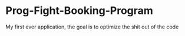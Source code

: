 # Prog-Fight-Booking-Program
My first ever application, the goal is to optimize the shit out of the code
